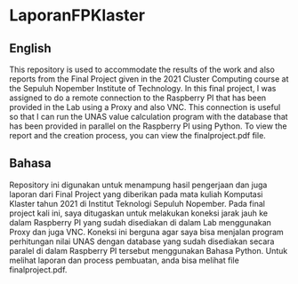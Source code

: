 # LaporanFPKlaster

## English
This repository is used to accommodate the results of the work and also reports from the Final Project given in the 2021 Cluster Computing course at the Sepuluh Nopember Institute of Technology. In this final project, I was assigned to do a remote connection to the Raspberry PI that has been provided in the Lab using a Proxy and also VNC. This connection is useful so that I can run the UNAS value calculation program with the database that has been provided in parallel on the Raspberry PI using Python. To view the report and the creation process, you can view the finalproject.pdf file.

## Bahasa
Repository ini digunakan untuk menampung hasil pengerjaan dan juga laporan dari Final Project yang diberikan pada mata kuliah Komputasi Klaster tahun 2021 di Institut Teknologi Sepuluh Nopember. Pada final project kali ini, saya ditugaskan untuk melakukan koneksi jarak jauh ke dalam Raspberry PI yang sudah disediakan di dalam Lab menggunakan Proxy dan juga VNC. Koneksi ini berguna agar saya bisa menjalan program perhitungan nilai UNAS dengan database yang sudah disediakan secara paralel di dalam Raspberry PI tersebut menggunakan Bahasa Python. Untuk melihat laporan dan process pembuatan, anda bisa melihat file finalproject.pdf.
